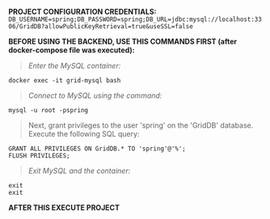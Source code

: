 **PROJECT CONFIGURATION CREDENTIALS:**  
`DB_USERNAME=spring;DB_PASSWORD=spring;DB_URL=jdbc:mysql://localhost:3306/GridDB?allowPublicKeyRetrieval=true&useSSL=false`

**BEFORE USING THE BACKEND, USE THIS COMMANDS FIRST (after docker-compose file was executed):**

>  *Enter the MySQL container:*

    docker exec -it grid-mysql bash

> *Connect to MySQL using the command:*

    mysql -u root -pspring

  

> Next, grant privileges to the user 'spring' on the 'GridDB' database.
> Execute the following SQL query:

    GRANT ALL PRIVILEGES ON GridDB.* TO 'spring'@'%';
	FLUSH PRIVILEGES;


> *Exit MySQL and the container:*

    exit
    exit

  

**AFTER THIS EXECUTE PROJECT**
